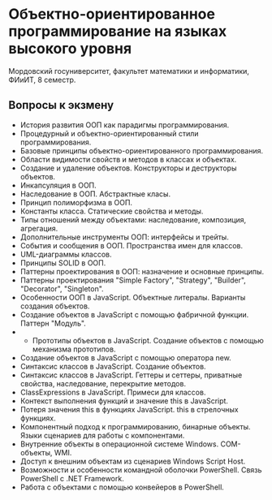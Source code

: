# Объектно-ориентированное программирование на языках высокого уровня
Мордовский госуниверситет, факультет математики и информатики, ФИиИТ, 8 семестр.

## Вопросы к экзмену
* История развития ООП как парадигмы программирования.
* Процедурный и объектно-ориентированный стили программирования.
* Базовые принципы объектно-ориентированного программирования.
* Области видимости свойств и методов в классах и объектах.
* Создание и удаление объектов. Конструкторы и деструкторы объектов.
* Инкапсуляция в ООП.
* Наследование в ООП. Абстрактные класы.
* Принцип полиморфизма в ООП.
* Константы класса. Статические свойства и методы.
* Типы отношений между объектами: наследование, композиция, агрегация.
* Дополнительные инструменты ООП: интерфейсы и трейты.
* События и сообщения в ООП. Пространства имен для классов.
* UML-диаграммы классов.
* Принципы SOLID в ООП.
* Паттерны проектирования в ООП: назначение и основные принципы.
* Паттерны проектирования "Simple Factory", "Strategy", "Builder", "Decorator", "Singleton".
* Особенности ООП в JavaScript. Объектные литералы. Варианты создания объектов.
* Создание объектов в JavaScript с помощью фабричной функции. Паттерн "Модуль".
* * Прототипы объектов в JavaScript. Создание объектов с помощью механизма прототипов.
* Создание объектов в JavaScript с помощью оператора new.
* Синтаксис классов в JavaScript. Создание объектов.
* Синтаксис классов в JavaScript. Геттеры и сеттеры, приватные свойства, наследование, перекрытие методов.
* ClassExpressions в JavaScript. Примеси для классов.
* Контекст выполнения функций и значение this в JavaScript.
* Потеря значения this в функциях JavaScript. this в стрелочных функциях.
* Компонентный подход к программированию, бинарные объекты. Языки сценариев для работы с компонентами.
* Внутренние объекты в операционной системе Windows. COM-объекты, WMI.
* Доступ к внешним объектам из сценариев Windows Script Host.
* Возможности и особенности командной оболочки PowerShell. Связь PowerShell с .NET Framework.
* Работа с объектами с помощью конвейеров в PowerShell.
